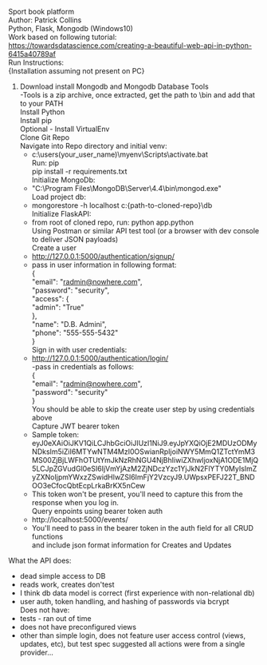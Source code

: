 Sport book platform  
Author: Patrick Collins  
Python, Flask, Mongodb  (Windows10)  
Work based on following tutorial:  
https://towardsdatascience.com/creating-a-beautiful-web-api-in-python-6415a40789af  
Run Instructions:  
{Installation assuming not present on PC}  
1. Download install Mongodb and Mongodb Database Tools  
	-Tools is a zip archive, once extracted, get the path to \bin and add that to your PATH  
Install Python  
Install pip  
Optional - Install VirtualEnv  
Clone Git Repo  
Navigate into Repo directory and initial venv:  
	- c:\users\(your_user_name)\myenv\Scripts\activate.bat  
Run: pip  
pip install -r requirements.txt  
Initialize MongoDb:  
	- "C:\Program Files\MongoDB\Server\4.4\bin\mongod.exe"  
Load project db:  
	- mongorestore -h localhost c:\{path-to-cloned-repo}\db  
Initialize FlaskAPI:  
	- from root of cloned repo, run: python app.python  
Using Postman or similar API test tool (or a browser with dev console to deliver JSON payloads)  
Create a user  
	- http://127.0.0.1:5000/authentication/signup/  
	- pass in user information in following format:  
		{  
		 "email": "radmin@nowhere.com",  
		 "password": "security",  
		 "access": {  
		  "admin": "True"  
		 },  
		 "name": "D.B. Admini",  
		 "phone": "555-555-5432"  
		}  
Sign in with user credentials:  
	- http://127.0.0.1:5000/authentication/login/  
	-pass in credentials as follows:  
		{  
		 "email": "radmin@nowhere.com",  
		 "password": "security"  
		}  
You should be able to skip the create user step by using credentials above  
Capture JWT bearer token  
	- Sample token:  
		eyJ0eXAiOiJKV1QiLCJhbGciOiJIUzI1NiJ9.eyJpYXQiOjE2MDUzODMyNDksIm5iZiI6MTYwNTM4MzI0OSwianRpIjoiNWY5MmQ1ZTctYmM3MS00ZjBjLWFhOTUtYmJkNzRhNGU4NjBhIiwiZXhwIjoxNjA1ODE1MjQ5LCJpZGVudGl0eSI6IjVmYjAzM2ZjNDczYzc1YjJkN2FlYTY0MyIsImZyZXNoIjpmYWxzZSwidHlwZSI6ImFjY2VzcyJ9.UWpsxPEFJ22T_BNDOO3eCfocQbtEcpLrkaBrKX5nCew  
	- This token won't be present, you'll need to capture this from the response when you log in.  
Query enpoints using bearer token auth   
	- http://localhost:5000/events/  
	- You'll need to pass in the bearer token in the auth field for all CRUD functions  
	and include json format information for Creates and Updates  
	  
What the API does:  
- dead simple access to DB
- reads work, creates don'test
- I think db data model is correct (first experience with non-relational db)
- user auth, token handling, and hashing of passwords via bcrypt  
Does not have:  
- tests - ran out of time
- does not have preconfigured views
- other than simple login, does not feature user access control (views, updates, etc), but test spec suggested all actions were from a single provider...

	
